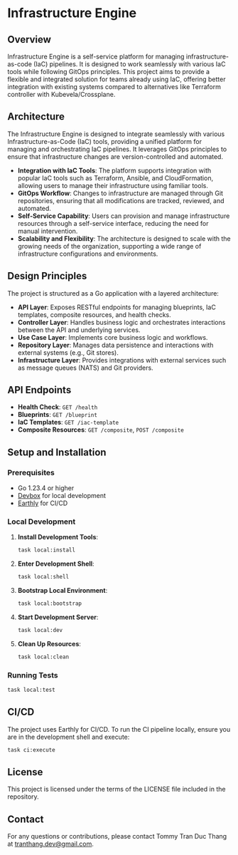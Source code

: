 # Infrastructure Engine

## Overview

Infrastructure Engine is a self-service platform for managing infrastructure-as-code (IaC) pipelines. It is designed to work seamlessly with various IaC tools while following GitOps principles. This project aims to provide a flexible and integrated solution for teams already using IaC, offering better integration with existing systems compared to alternatives like Terraform controller with Kubevela/Crossplane.

## Architecture

The Infrastructure Engine is designed to integrate seamlessly with various Infrastructure-as-Code (IaC) tools, providing a unified platform for managing and orchestrating IaC pipelines. It leverages GitOps principles to ensure that infrastructure changes are version-controlled and automated.

- **Integration with IaC Tools**: The platform supports integration with popular IaC tools such as Terraform, Ansible, and CloudFormation, allowing users to manage their infrastructure using familiar tools.
- **GitOps Workflow**: Changes to infrastructure are managed through Git repositories, ensuring that all modifications are tracked, reviewed, and automated.
- **Self-Service Capability**: Users can provision and manage infrastructure resources through a self-service interface, reducing the need for manual intervention.
- **Scalability and Flexibility**: The architecture is designed to scale with the growing needs of the organization, supporting a wide range of infrastructure configurations and environments.

## Design Principles

The project is structured as a Go application with a layered architecture:

- **API Layer**: Exposes RESTful endpoints for managing blueprints, IaC templates, composite resources, and health checks.
- **Controller Layer**: Handles business logic and orchestrates interactions between the API and underlying services.
- **Use Case Layer**: Implements core business logic and workflows.
- **Repository Layer**: Manages data persistence and interactions with external systems (e.g., Git stores).
- **Infrastructure Layer**: Provides integrations with external services such as message queues (NATS) and Git providers.

## API Endpoints

- **Health Check**: `GET /health`
- **Blueprints**: `GET /blueprint`
- **IaC Templates**: `GET /iac-template`
- **Composite Resources**: `GET /composite`, `POST /composite`

## Setup and Installation

### Prerequisites

- Go 1.23.4 or higher
- [Devbox](https://get.jetify.com/devbox) for local development
- [Earthly](https://earthly.dev/) for CI/CD

### Local Development

1. **Install Development Tools**:
   ```bash
   task local:install
   ```

2. **Enter Development Shell**:
   ```bash
   task local:shell
   ```

3. **Bootstrap Local Environment**:
   ```bash
   task local:bootstrap
   ```

4. **Start Development Server**:
   ```bash
   task local:dev
   ```

5. **Clean Up Resources**:
   ```bash
   task local:clean
   ```

### Running Tests

```bash
task local:test
```

## CI/CD

The project uses Earthly for CI/CD. To run the CI pipeline locally, ensure you are in the development shell and execute:

```bash
task ci:execute
```

## License

This project is licensed under the terms of the LICENSE file included in the repository.

## Contact

For any questions or contributions, please contact Tommy Tran Duc Thang at [tranthang.dev@gmail.com](mailto:tranthang.dev@gmail.com).
